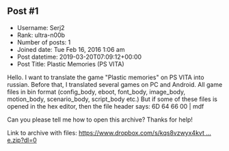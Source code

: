 ## Post #1
- Username: Serj2
- Rank: ultra-n00b
- Number of posts: 1
- Joined date: Tue Feb 16, 2016 1:06 am
- Post datetime: 2019-03-20T07:09:12+00:00
- Post Title: Plastic Memories (PS VITA)

Hello. I want to translate the game "Plastic memories" on PS VITA into russian. 
Before that, I translated several games on PC and Android.
All game files in bin format (config_body, eboot, font_body, image_body, motion_body, scenario_body, script_body etc.)
But if some of these files is opened in the hex editor, then the file header says:
6D 64 66 00 | mdf

Can you please tell me how to open this archive?
Thanks for help!   

Link to archive with files:
[https://www.dropbox.com/s/kqs8vzwyx4kvt ... e.zip?dl=0](https://www.dropbox.com/s/kqs8vzwyx4kvtpz/archive.zip?dl=0)
